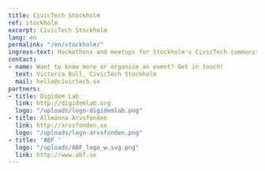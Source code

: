 ```yaml
---
title: CivicTech Stockholm
ref: stockholm
excerpt: CivicTech Stockholm
lang: en
permalink: "/en/stockholm/"
ingress-text: Hackathons and meetups for Stockholm's CivicTech community!
contact:
- name: Want to know more or organise an event? Get in touch!
  text: Victoria Bull, CivicTech Stockholm
  mail: hello@civictech.se
partners:
- title: Digidem Lab
  link: http://digidemlab.org
  logo: "/uploads/logo-digidemlab.png"
- title: Allmänna Arvsfonden
  link: http://arvsfonden.se
  logo: "/uploads/logo-arvsfonden.png"
- title: 'ABF '
  logo: "/uploads/ABF_logo_w.svg.png"
  link: http://www.abf.se
---
```

